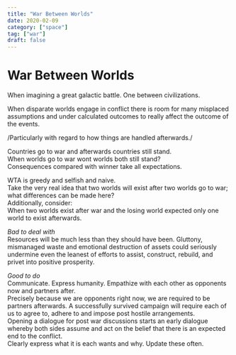 ```yaml
---
title: "War Between Worlds"
date: 2020-02-09
category: ["space"]
tag: ["war"]
draft: false
---
```


# War Between Worlds

When imagining a great galactic battle. One between civilizations. 

When disparate worlds engage in conflict there is room for many misplaced assumptions and under calculated outcomes to really affect the outcome of the events.

/Particularly with regard to how things are handled afterwards./

Countries go to war and afterwards countries still stand.  
When worlds go to war wont worlds both still stand?  
Consequences compared with winner take all expectations.  

WTA is greedy and selfish and naive.  
Take the very real idea that two worlds will exist after two worlds go to war; what differences can be made here?  
Additionally, consider:  
When two worlds exist after war and the losing world expected only one world to exist afterwards.  

*Bad to deal with*  
Resources will be much less than they should have been. Gluttony, mismanaged waste and emotional destruction of assets could seriously undermine even the leanest of efforts to assist, construct, rebuild, and privet into positive prosperity.  

*Good to do*  
Communicate. Express humanity. Empathize with each other as opponents now and partners after.  
Precisely because we are opponents right now, we are required to be partners afterwards. A successfully survived campaign will require each of us to agree to, adhere to and impose post hostile arrangements.  
Opening a dialogue for post war discussions starts an early dialogue whereby both sides assume and act on the belief that there is an expected end to the conflict.  
Clearly express what it is each wants and why. Update these often.  
